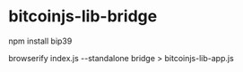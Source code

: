 # bitcoinjs-lib-bridge

npm install bip39

browserify index.js --standalone bridge > bitcoinjs-lib-app.js
